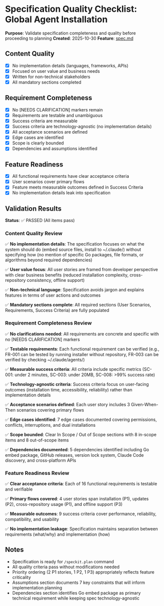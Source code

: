 # Specification Quality Checklist: Global Agent Installation

**Purpose**: Validate specification completeness and quality before proceeding to planning
**Created**: 2025-10-30
**Feature**: [spec.md](../spec.md)

## Content Quality

- [x] No implementation details (languages, frameworks, APIs)
- [x] Focused on user value and business needs
- [x] Written for non-technical stakeholders
- [x] All mandatory sections completed

## Requirement Completeness

- [x] No [NEEDS CLARIFICATION] markers remain
- [x] Requirements are testable and unambiguous
- [x] Success criteria are measurable
- [x] Success criteria are technology-agnostic (no implementation details)
- [x] All acceptance scenarios are defined
- [x] Edge cases are identified
- [x] Scope is clearly bounded
- [x] Dependencies and assumptions identified

## Feature Readiness

- [x] All functional requirements have clear acceptance criteria
- [x] User scenarios cover primary flows
- [x] Feature meets measurable outcomes defined in Success Criteria
- [x] No implementation details leak into specification

## Validation Results

**Status**: ✅ PASSED (All items pass)

### Content Quality Review

✅ **No implementation details**: The specification focuses on what the system should do (embed source files, install to ~/.claude/) without specifying how (no mention of specific Go packages, file formats, or algorithms beyond required dependencies)

✅ **User value focus**: All user stories are framed from developer perspective with clear business benefits (reduced installation complexity, cross-repository consistency, offline support)

✅ **Non-technical language**: Specification avoids jargon and explains features in terms of user actions and outcomes

✅ **Mandatory sections complete**: All required sections (User Scenarios, Requirements, Success Criteria) are fully populated

### Requirement Completeness Review

✅ **No clarifications needed**: All requirements are concrete and specific with no [NEEDS CLARIFICATION] markers

✅ **Testable requirements**: Each functional requirement can be verified (e.g., FR-001 can be tested by running installer without repository, FR-003 can be verified by checking ~/.claude/agents/)

✅ **Measurable success criteria**: All criteria include specific metrics (SC-001: under 2 minutes, SC-003: under 20MB, SC-008: >99% success rate)

✅ **Technology-agnostic criteria**: Success criteria focus on user-facing outcomes (installation time, accessibility, reliability) rather than implementation details

✅ **Acceptance scenarios defined**: Each user story includes 3 Given-When-Then scenarios covering primary flows

✅ **Edge cases identified**: 7 edge cases documented covering permissions, conflicts, interruptions, and dual installations

✅ **Scope bounded**: Clear In Scope / Out of Scope sections with 8 in-scope items and 8 out-of-scope items

✅ **Dependencies documented**: 5 dependencies identified including Go embed package, GitHub releases, version lock system, Claude Code discovery, and cross-platform APIs

### Feature Readiness Review

✅ **Clear acceptance criteria**: Each of 16 functional requirements is testable and verifiable

✅ **Primary flows covered**: 4 user stories span installation (P1), updates (P2), cross-repository usage (P1), and offline support (P3)

✅ **Measurable outcomes**: 9 success criteria cover performance, reliability, compatibility, and usability

✅ **No implementation leakage**: Specification maintains separation between requirements (what/why) and implementation (how)

## Notes

- Specification is ready for `/speckit.plan` command
- All quality criteria pass without modifications needed
- Priority ordering (2 P1 stories, 1 P2, 1 P3) appropriately reflects feature criticality
- Assumptions section documents 7 key constraints that will inform implementation planning
- Dependencies section identifies Go embed package as primary technical requirement while keeping spec technology-agnostic
